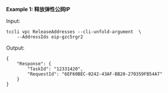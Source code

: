 **Example 1: 释放弹性公网IP**



Input: 

```
tccli vpc ReleaseAddresses --cli-unfold-argument  \
    --AddressIds eip-gzc5rgr2
```

Output: 
```
{
    "Response": {
        "TaskId": "12331420",
        "RequestId": "6EF60BEC-0242-43AF-BB20-270359FB54A7"
    }
}
```

